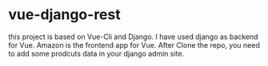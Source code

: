 # vue-django-rest
this project is based on Vue-Cli and Django. I have used django as backend for Vue.
Amazon is the frontend app for Vue. After Clone the repo, you need to add some prodcuts data in your django admin site.
